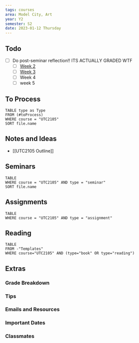 ```yaml
---
tags: courses
area: Model City, Art
year: Y2
semester: S2 
date: 2023-01-12 Thursday
---
```


## Todo
- [ ] Do post-seminar reflection!! ITS ACTUALLY GRADED WTF
	- [ ] [Week 2](https://docs.google.com/document/d/1rDlHHC_7Ia4KhGuVm03RhyEZhdCP0fsc7N6zyZdeju8/edit) 
	- [ ] [Week 3](https://docs.google.com/document/d/1VOeUlYU4NbX1x1afFD7QXSTLA-6B1EmI946r7Au4kAc/edit)
	- [ ] Week 4
	- [ ] week 5

## To Process
```dataview
TABLE type as Type
FROM (#toProcess) 
WHERE course = "UTC2105"
SORT file.name
```

## Notes and Ideas
- [[UTC2105 Outline]]

## Seminars
```dataview
TABLE
WHERE course = "UTC2105" AND type = "seminar"
SORT file.name
```

## Assignments
```dataview
TABLE
WHERE course = "UTC2105" AND type = "assignment"
```

## Reading

```dataview
TABLE 
FROM -"Templates"
WHERE course="UTC2105" AND (type="book" OR type="reading")
```

## Extras
### Grade Breakdown
### Tips
### Emails and Resources
### Important Dates
### Classmates